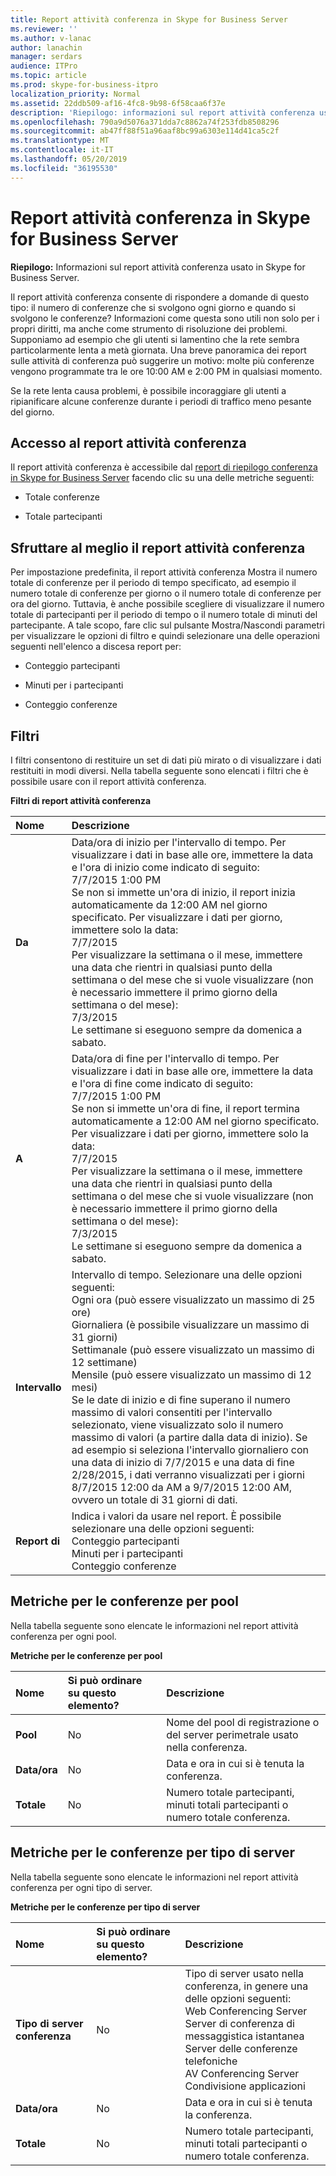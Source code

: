 ```yaml
---
title: Report attività conferenza in Skype for Business Server
ms.reviewer: ''
ms.author: v-lanac
author: lanachin
manager: serdars
audience: ITPro
ms.topic: article
ms.prod: skype-for-business-itpro
localization_priority: Normal
ms.assetid: 22ddb509-af16-4fc8-9b98-6f58caa6f37e
description: 'Riepilogo: informazioni sul report attività conferenza usato in Skype for Business Server.'
ms.openlocfilehash: 790a9d5076a371dda7c8862a74f253fdb8508296
ms.sourcegitcommit: ab47ff88f51a96aaf8bc99a6303e114d41ca5c2f
ms.translationtype: MT
ms.contentlocale: it-IT
ms.lasthandoff: 05/20/2019
ms.locfileid: "36195530"
---
```

# <a name="conference-activity-report-in-skype-for-business-server"></a>Report attività conferenza in Skype for Business Server
 
**Riepilogo:** Informazioni sul report attività conferenza usato in Skype for Business Server.
  
Il report attività conferenza consente di rispondere a domande di questo tipo: il numero di conferenze che si svolgono ogni giorno e quando si svolgono le conferenze? Informazioni come questa sono utili non solo per i propri diritti, ma anche come strumento di risoluzione dei problemi. Supponiamo ad esempio che gli utenti si lamentino che la rete sembra particolarmente lenta a metà giornata. Una breve panoramica dei report sulle attività di conferenza può suggerire un motivo: molte più conferenze vengono programmate tra le ore 10:00 AM e 2:00 PM in qualsiasi momento.
  
Se la rete lenta causa problemi, è possibile incoraggiare gli utenti a ripianificare alcune conferenze durante i periodi di traffico meno pesante del giorno.
  
## <a name="accessing-the-conference-activity-report"></a>Accesso al report attività conferenza

Il report attività conferenza è accessibile dal [report di riepilogo conferenza in Skype for Business Server](conference-summary-report.md) facendo clic su una delle metriche seguenti:
  
- Totale conferenze
    
- Totale partecipanti
    
## <a name="making-the-best-use-of-the-conference-activity-report"></a>Sfruttare al meglio il report attività conferenza

Per impostazione predefinita, il report attività conferenza Mostra il numero totale di conferenze per il periodo di tempo specificato, ad esempio il numero totale di conferenze per giorno o il numero totale di conferenze per ora del giorno. Tuttavia, è anche possibile scegliere di visualizzare il numero totale di partecipanti per il periodo di tempo o il numero totale di minuti del partecipante. A tale scopo, fare clic sul pulsante Mostra/Nascondi parametri per visualizzare le opzioni di filtro e quindi selezionare una delle operazioni seguenti nell'elenco a discesa report per:
  
- Conteggio partecipanti
    
- Minuti per i partecipanti
    
- Conteggio conferenze
    
## <a name="filters"></a>Filtri

I filtri consentono di restituire un set di dati più mirato o di visualizzare i dati restituiti in modi diversi. Nella tabella seguente sono elencati i filtri che è possibile usare con il report attività conferenza.
  
**Filtri di report attività conferenza**

|**Nome**|**Descrizione**|
|:-----|:-----|
|**Da** <br/> |Data/ora di inizio per l'intervallo di tempo. Per visualizzare i dati in base alle ore, immettere la data e l'ora di inizio come indicato di seguito:  <br/> 7/7/2015 1:00 PM  <br/> Se non si immette un'ora di inizio, il report inizia automaticamente da 12:00 AM nel giorno specificato. Per visualizzare i dati per giorno, immettere solo la data:  <br/> 7/7/2015  <br/> Per visualizzare la settimana o il mese, immettere una data che rientri in qualsiasi punto della settimana o del mese che si vuole visualizzare (non è necessario immettere il primo giorno della settimana o del mese):  <br/> 7/3/2015  <br/> Le settimane si eseguono sempre da domenica a sabato.  <br/> |
|**A** <br/> |Data/ora di fine per l'intervallo di tempo. Per visualizzare i dati in base alle ore, immettere la data e l'ora di fine come indicato di seguito:  <br/> 7/7/2015 1:00 PM  <br/> Se non si immette un'ora di fine, il report termina automaticamente a 12:00 AM nel giorno specificato. Per visualizzare i dati per giorno, immettere solo la data:  <br/> 7/7/2015  <br/> Per visualizzare la settimana o il mese, immettere una data che rientri in qualsiasi punto della settimana o del mese che si vuole visualizzare (non è necessario immettere il primo giorno della settimana o del mese):  <br/> 7/3/2015  <br/> Le settimane si eseguono sempre da domenica a sabato.  <br/> |
|**Intervallo** <br/> | Intervallo di tempo. Selezionare una delle opzioni seguenti: <br/>  Ogni ora (può essere visualizzato un massimo di 25 ore) <br/>  Giornaliera (è possibile visualizzare un massimo di 31 giorni) <br/>  Settimanale (può essere visualizzato un massimo di 12 settimane) <br/>  Mensile (può essere visualizzato un massimo di 12 mesi) <br/>  Se le date di inizio e di fine superano il numero massimo di valori consentiti per l'intervallo selezionato, viene visualizzato solo il numero massimo di valori (a partire dalla data di inizio). Se ad esempio si seleziona l'intervallo giornaliero con una data di inizio di 7/7/2015 e una data di fine 2/28/2015, i dati verranno visualizzati per i giorni 8/7/2015 12:00 da AM a 9/7/2015 12:00 AM, ovvero un totale di 31 giorni di dati. <br/> |
|**Report di** <br/> | Indica i valori da usare nel report. È possibile selezionare una delle opzioni seguenti: <br/>  Conteggio partecipanti <br/>  Minuti per i partecipanti <br/>  Conteggio conferenze <br/> |
   
## <a name="metrics-for-conferences-by-pool"></a>Metriche per le conferenze per pool

Nella tabella seguente sono elencate le informazioni nel report attività conferenza per ogni pool.
  
**Metriche per le conferenze per pool**

|**Nome**|**Si può ordinare su questo elemento?**|**Descrizione**|
|:-----|:-----|:-----|
|**Pool** <br/> |No  <br/> |Nome del pool di registrazione o del server perimetrale usato nella conferenza.  <br/> |
|**Data/ora** <br/> |No  <br/> |Data e ora in cui si è tenuta la conferenza.  <br/> |
|**Totale** <br/> |No  <br/> |Numero totale partecipanti, minuti totali partecipanti o numero totale conferenza.  <br/> |
   
## <a name="metrics-for-conferences-by-server-type"></a>Metriche per le conferenze per tipo di server

Nella tabella seguente sono elencate le informazioni nel report attività conferenza per ogni tipo di server.
  
**Metriche per le conferenze per tipo di server**

|**Nome**|**Si può ordinare su questo elemento?**|**Descrizione**|
|:-----|:-----|:-----|
|**Tipo di server conferenza** <br/> |No  <br/> | Tipo di server usato nella conferenza, in genere una delle opzioni seguenti: <br/>  Web Conferencing Server <br/>  Server di conferenza di messaggistica istantanea <br/>  Server delle conferenze telefoniche <br/>  AV Conferencing Server <br/>  Condivisione applicazioni <br/> |
|**Data/ora** <br/> |No  <br/> |Data e ora in cui si è tenuta la conferenza.  <br/> |
|**Totale** <br/> |No  <br/> |Numero totale partecipanti, minuti totali partecipanti o numero totale conferenza.  <br/> |
   

